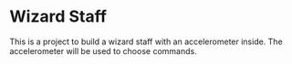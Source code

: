 # Wizard Staff
This is a project to build a wizard staff with an accelerometer inside. The accelerometer will be used to choose commands.
